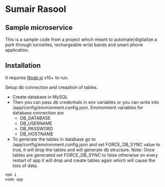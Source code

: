 # Sumair Rasool
## Sample microservice
This is a sample code from a project which meant to automate/digitalize a park through turnstiles, rechargeable wrist bands and smart phone application.

## Installation

It requires [Node.js](https://nodejs.org/) v10+ to run.

Setup db connection and creaation of tables.

- Create database in MySQL
- Then you can pass db credentials in env variables or you can write into /app/config/environment.config.json. Environment variables for database connection are
    - DB_DATABASE
    - DB_USERNAME
    - DB_PASSWORD
    - DB_HOSTNAME
- To generate the tables in database go to /app/config/environment.config.json and set FORCE_DB_SYNC value to true, it will drop the tables and will generate db structure. Note: Once tables are generated set FORCE_DB_SYNC to false otherwise on every restart of app it will drop and create tables again which will cause the loss of data.

```sh
npm i
node app
```
